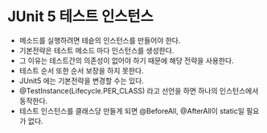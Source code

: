 # JUnit 5 테스트 인스턴스

- 메소드를 실행하려면 테슽의 인스턴스를 만들어야 한다.
- 기본전략은 테스트 메소드 마다 인스턴스를 생성한다.
- 그 이유는 테스트간의 의존성이 없어야 하기 때문에 해당 전략을 사용한다.
- 테스트 순서 또한 순서 보장을 하지 못한다.
- JUnit5 에는 기본전략을 변경할 수는 있다.
- @TestInstance(Lifecycle.PER_CLASS) 라고 선언을 하면 하나의 인스턴스에서 동작한다.
- 테스트 인스턴스를 클래스당 만들게 되면 @BeforeAll, @AfterAll이 static일 필요가 없다.